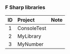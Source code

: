 ### F Sharp libraries

|ID|Project|Note|
|:---:|:---|:---|
|1|ConsoleTest|
|2|MyLibrary|
|3|MyNumber|
